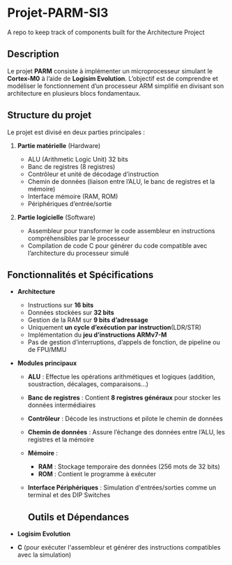 # Projet-PARM-SI3
A repo to keep track of components built for the Architecture Project

## Description
Le projet **PARM** consiste à implémenter un microprocesseur simulant le **Cortex-M0** à l’aide de **Logisim Evolution**. L’objectif est de comprendre et modéliser le fonctionnement d’un processeur ARM simplifié en divisant son architecture en plusieurs blocs fondamentaux.

## Structure du projet
Le projet est divisé en deux parties principales :
1. **Partie matérielle** (Hardware)
   - ALU (Arithmetic Logic Unit) 32 bits
   - Banc de registres (8 registres)
   - Contrôleur et unité de décodage d’instruction
   - Chemin de données (liaison entre l’ALU, le banc de registres et la mémoire)
   - Interface mémoire (RAM, ROM)
   - Périphériques d’entrée/sortie

2. **Partie logicielle** (Software)
   - Assembleur pour transformer le code assembleur en instructions compréhensibles par le processeur
   - Compilation de code C pour générer du code compatible avec l’architecture du processeur simulé
  
## Fonctionnalités et Spécifications
- **Architecture**
  - Instructions sur **16 bits**
  - Données stockées sur **32 bits**
  - Gestion de la RAM sur **9 bits d’adressage**
  - Uniquement **un cycle d’exécution par instruction**(LDR/STR)
  - Implémentation du **jeu d’instructions ARMv7-M**
  - Pas de gestion d’interruptions, d’appels de fonction, de pipeline ou de FPU/MMU

- **Modules principaux**
  - **ALU** : Effectue les opérations arithmétiques et logiques (addition, soustraction, décalages, comparaisons…)
  - **Banc de registres** : Contient **8 registres généraux** pour stocker les données intermédiaires
  - **Contrôleur** : Décode les instructions et pilote le chemin de données
  - **Chemin de données** : Assure l’échange des données entre l’ALU, les registres et la mémoire
  - **Mémoire** :
    - **RAM** : Stockage temporaire des données (256 mots de 32 bits)
    - **ROM** : Contient le programme à exécuter
  - **Interface Périphériques** : Simulation d'entrées/sorties comme un terminal et des DIP Switches
 
    ## Outils et Dépendances
- **Logisim Evolution** 
- **C** (pour exécuter l'assembleur et générer des instructions compatibles avec la simulation)

